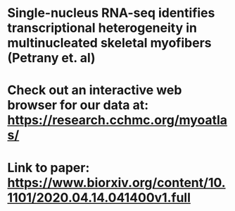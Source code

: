 # Single-nucleus RNA-seq identifies transcriptional heterogeneity in multinucleated skeletal myofibers (Petrany et. al)
# Check out an interactive web browser for our data at: https://research.cchmc.org/myoatlas/
# Link to paper: https://www.biorxiv.org/content/10.1101/2020.04.14.041400v1.full
